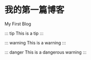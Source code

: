 # 我的第一篇博客

My First Blog

::: tip
This is a tip
:::

::: warning
This is a warning
:::

::: danger
This is a dangerous warning
:::